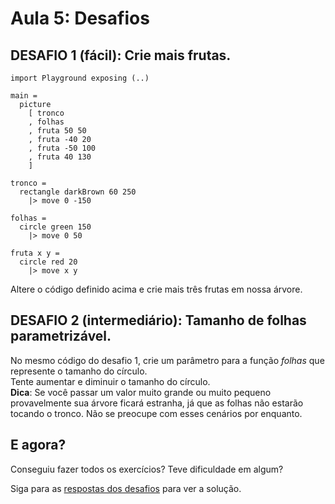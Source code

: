 # Aula 5: Desafios

## DESAFIO 1 (fácil): Crie mais frutas.

```
import Playground exposing (..)

main =
  picture
    [ tronco
    , folhas
    , fruta 50 50
    , fruta -40 20
    , fruta -50 100
    , fruta 40 130
    ]

tronco =
  rectangle darkBrown 60 250
    |> move 0 -150

folhas =
  circle green 150
    |> move 0 50

fruta x y =
  circle red 20
    |> move x y
```

Altere o código definido acima e crie mais
três frutas em nossa árvore.

## DESAFIO 2 (intermediário): Tamanho de folhas parametrizável.

No mesmo código do desafio 1, crie
um parâmetro para a função *folhas*
que represente o tamanho do círculo.  
Tente aumentar e diminuir o tamanho
do círculo.  
__Dica__: Se você passar um valor muito grande ou muito pequeno
provavelmente sua árvore ficará estranha, já que as folhas não
estarão tocando o tronco. Não se preocupe com esses cenários
por enquanto.

## E agora?

Conseguiu fazer todos os exercícios? Teve dificuldade em algum?

Siga para as [respostas dos desafios](/aula_5_desafios_respostas.html)
para ver a solução.
